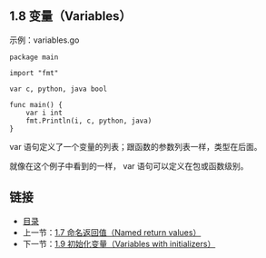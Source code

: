 ## 1.8 变量（Variables）

示例：variables.go

	package main

	import "fmt"

	var c, python, java bool

	func main() {
		var i int
		fmt.Println(i, c, python, java)
	}

var 语句定义了一个变量的列表；跟函数的参数列表一样，类型在后面。

就像在这个例子中看到的一样， var 语句可以定义在包或函数级别。

## 链接
* [目录](https://github.com/alpha2018/go-zh/blob/master/tour/directory.md)
* 上一节：[1.7 命名返回值（Named return values）](https://github.com/alpha2018/go-zh/blob/master/tour/01.07.md)
* 下一节：[1.9 初始化变量（Variables with initializers）](https://github.com/alpha2018/go-zh/blob/master/tour/01.09.md)
